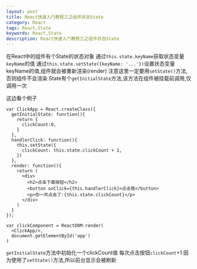 ```yaml
---
layout: post
title: React快速入门教程三之组件状态State
category: React
tags: React,State
keywords: React,State
description: React快速入门教程三之组件状态State
---
```


在React中的组件有个State的状态对象
通过`this.state.keyName`获取状态变量`keyName`的值
通过`this.state.setState({keyName: '...'})`设置状态变量keyName的值,组件就会被重新渲染(render)
注意这里一定要用`setState()`方法,否则组件不会渲染
State有个`getInitialState`方法,该方法在组件被挂载前调用,仅调用一次

这边看个例子

    var ClickApp = React.createClass({
      getInitialState: function(){
        return {
          clickCount:0,
        }
      },
      handlerClick: function(){
        this.setState({
          clickCount: this.state.clickCount + 1,
        })
      },
      render: function(){
        return (
          <div>
            <h2>点击下面按钮</h2>
            <button onClick={this.handlerClick}>点击我</button>
            <p>你一共点击了:{this.state.clickCount}</p>
          </div>
        )
      }
    });

    var clickComponent = ReactDOM.render(
      <ClickApp/>,
      document.getElementById('app')
    )

`getInitialState`方法中初始化一个clickCount值
每次点击按钮`clickCount`+1
因为使用了`setState()`方法,所以前台显示会被刷新
